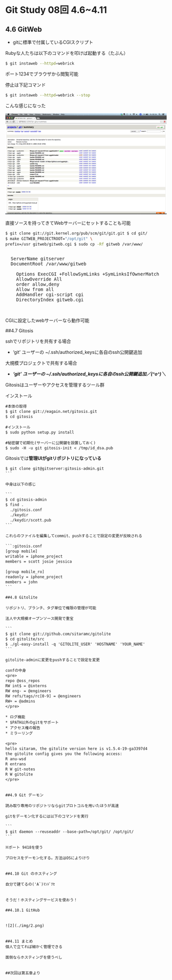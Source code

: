 Git Study 08回 4.6~4.11
=========
## 4.6 GitWeb
* gitに標準で付属しているCGIスクリプト


Rubyな人たちは以下のコマンドを叩けば起動する（たぶん）

```sh
$ git instaweb --httpd=webrick
```

ポート1234でブラウザから閲覧可能

停止は下記コマンド

```sh
$ git instaweb --httpd=webrick --stop
```

こんな感じになった

![1](./img/1.png)


直接ソースを持ってきてWebサーバーにセットすることも可能

```sh
$ git clone git://git.kernel.org/pub/scm/git/git.git $ cd git/
$ make GITWEB_PROJECTROOT="/opt/git" \
prefix=/usr gitweb/gitweb.cgi $ sudo cp -Rf gitweb /var/www/
```
<pre>
<VirtualHost *:80>
  ServerName gitserver
  DocumentRoot /var/www/gitweb
  <Directory /var/www/gitweb>
    Options ExecCGI +FollowSymLinks +SymLinksIfOwnerMatch
    AllowOverride All
    order allow,deny
    Allow from all
    AddHandler cgi-script cgi
    DirectoryIndex gitweb.cgi
  </Directory>
</VirtualHost>
</pre>

CGIに設定したwebサーバーなら動作可能

##4.7 Gitosis

sshでリポジトリを共有する場合
* ‘git’ ユーザーの ~/.ssh/authorized_keysに各自のssh公開鍵追加

大規模プロジェクトで共有する場合

* ***‘git’ ユーザーの ~/.ssh/authorized_keysに各自のssh公開鍵追加／(^o^)＼***

Gitosisはユーザーやアクセスを管理するツール群  

インストール

```
#本体の取得
$ git clone git://eagain.net/gitosis.git
$ cd gitosis

#インストール
$ sudo python setup.py install

#秘密鍵で初期化(サーバーに公開鍵を設置しておく)
$ sudo -H -u git gitosis-init < /tmp/id_dsa.pub

```


Gitosisでは**管理UIがgitリポジトリになっている**

````
$ git clone git@gitserver:gitosis-admin.git
```

中身は以下の感じ

```
$ cd gitosis-admin 
$ find .
  ./gitosis.conf
  ./keydir
  ./keydir/scott.pub
```

これらのファイルを編集してcommit、pushすることで設定の変更が反映される

```:gitosis.conf
[group mobile]
writable = iphone_project 
members = scott josie jessica

[group mobile_ro] 
readonly = iphone_project 
members = john
```

##4.8 Gitolite

リポジトリ、ブランチ、タグ単位で権限の管理が可能

法人や大規模オープンソース開発で重宝

```
$ git clone git://github.com/sitaramc/gitolite
$ cd gitolite/src
$ ./gl-easy-install -q 'GITOLITE_USER' 'HOSTNAME' 'YOUR_NAME'
```

gitolite-adminに変更をpushすることで設定を変更

confの中身
<pre>
repo @oss_repos
RW int$ = @interns
RW eng- = @engineers 
RW refs/tags/rc[0-9] = @engineers 
RW+ = @admins
</pre>

* ログ機能
* $PATH以外のgitをサポート
* アクセス権の報告
* ミラーリング

<pre>
hello sitaram, the gitolite version here is v1.5.4-19-ga3397d4
the gitolite config gives you the following access:
R anu-wsd
R entrans
R W git-notes
R W gitolite
</pre>


##4.9 Git デーモン

読み取り専用のリポジトリならgitプロトコルを用いたほうが高速

gitをデーモン化するには以下のコマンドを実行

```
$ git daemon --reuseaddr --base-path=/opt/git/ /opt/git/
```

※ポート 9418を使う

プロセスをデーモン化する。方法はOSによりけり


##4.10 Git のホスティング

自分で建てるの('A`)ﾏﾝﾄﾞｸｾ


そうだ！ホスティングサービスを使おう！

##4.10.1 GitHub


![2](./img/2.png)


##4.11 まとめ
個人で立てれば細かく管理できる

面倒ならホスティングを使うべし


##次回は第五章より
